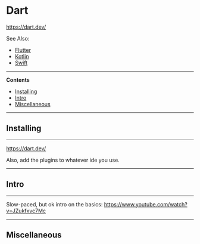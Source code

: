 # Dart

https://dart.dev/

See Also:

- [Flutter](Flutter.md)
- [Kotlin](Kotlin.md)
- [Swift](Swift.md)

---

**Contents**

 - [Installing](Dart.md#installing)
 - [Intro](Dart.md#intro)
 - [Miscellaneous](Dart.md#miscellaneous)

---

## Installing

---

https://dart.dev/

Also, add the plugins to whatever ide you use.

---

## Intro

---

Slow-paced, but ok intro on the basics:
https://www.youtube.com/watch?v=JZukfxvc7Mc

---

## Miscellaneous

